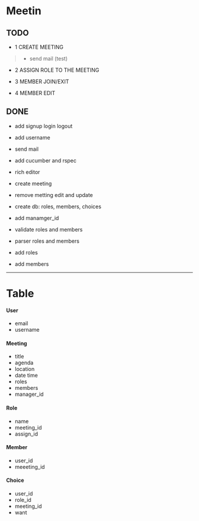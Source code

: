Meetin
======

TODO
------

* 1 CREATE MEETING
>- send mail (test)
 
* 2 ASSIGN ROLE TO THE MEETING

* 3 MEMBER JOIN/EXIT

* 4 MEMBER EDIT

DONE
------

- add signup login logout 
- add username
- send mail
- add cucumber and rspec
- rich editor
- create meeting

- remove metting edit and update
- create db: roles, members, choices
- add manamger_id

- validate roles and members
- parser roles and members
- add roles
- add members 


* * *
Table
======

#### User
- email
- username

#### Meeting
- title
- agenda
- location
- date time
- roles
- members
- manager_id


#### Role
- name
- meeting_id
- assign_id

#### Member
- user_id
- meeeting_id

#### Choice
- user_id
- role_id
- meeting_id
- want
